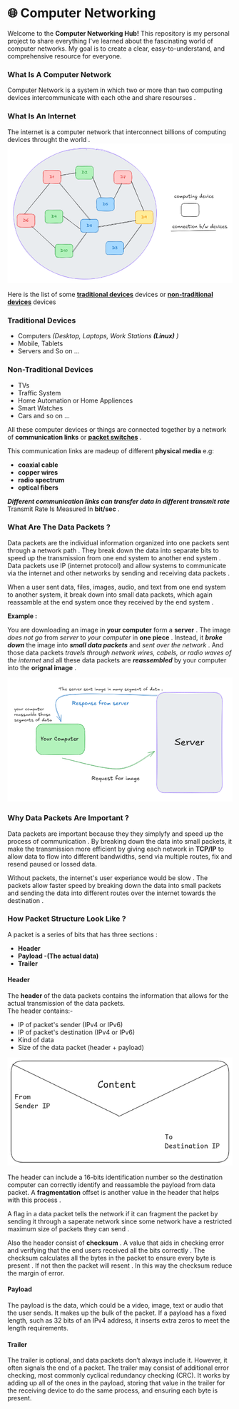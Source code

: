 # 🌐 Computer Networking  
Welcome to the **Computer Networking Hub!** This repository is my personal project to share everything I've learned about the fascinating world of computer networks. My goal is to create a clear, easy-to-understand, and comprehensive resource for everyone.

<!-- more about contain and introduction -->


### What Is A Computer Network  

Computer Network is a system in which two or more than two computing devices intercommunicate with each othe and share resourses . 

### What Is An Internet  

The internet is a computer network that interconnect billions of computing devices throught the world .
![Devices Communicate Over The Network](./media/internet_device_communication.png)

Here is the list of some **[traditional devices](#traditional-devices)** devices or **[non-traditional devices](#non-traditional-devices)** devices  

### Traditional Devices  
-   Computers _(Desktop, Laptops, Work Stations **(Linux)** )_
-   Mobile, Tablets
-   Servers and So on ...  

### Non-Traditional Devices 
-   TVs
-   Traffic System
-   Home Automation or Home Appliences
-   Smart Watches
-   Cars and so on ... 

All these computer devices or things are connected together by a network of **communication links** or **[packet switches](#packets)** .  

This communication links are madeup of different **physical media** e.g:

-   **coaxial cable**
-   **copper wires**
-   **radio spectrum**
-   **optical fibers** 

***Different communication links can transfer data in different transmit rate***  
Transmit Rate Is Measured In **bit/sec** .  

### What Are The Data Packets ?  

Data packets are the individual information organized into one packets sent through a network path . They break down the data into separate bits to speed up the transmission from one end system to another end system . Data packets use IP (internet protocol) and allow systems to communicate via the internet and other networks by sending and receiving data packets .  

When a user sent data, files, images, audio, and text from one end system to another system, it break down into small data packets, which again reassamble at the end system once they received by the end system .    

**Example :**  

You are downloading an image in **your computer** form a **server** . The image *does not go* from *server* to *your computer* in **one piece** . Instead, it ***broke down*** the image into ***small data packets*** and *sent over the network* . And those data packets *travels through network wires, cabels, or radio waves of the internet* and all these data packets are ***reassembled*** by your computer into the **orignal image** .

![Segment Of Data From Server To Client](./media/segment_data_serverToClient.png)  

### Why Data Packets Are Important ?  

Data packets are important because they they simplyfy and speed up the process of communication . By breaking down the data into small packets, it make the transmission more efficient by giving each network in **TCP/IP** to allow data to flow into different bandwidths, send via multiple routes, fix and resend paused or lossed data.  

Without packets, the internet's user experiance would be slow . The packets allow faster speed by breaking down the data into small packets and sending the data into different routes over the internet towards the destination .  

### How Packet Structure Look Like ?

A packet is a series of bits that has three sections : 
-   **Header**
-   **Payload -(The actual data)**
-   **Trailer**  

#### Header  

The **header** of the data packets contains the information that allows for the actual transmission of the data packets.  
The header contains:-
-   IP of packet's sender (IPv4 or IPv6)
-   IP of packet's destination (IPv4 or IPv6)
-   Kind of data
-   Size of the data packet (header + payload)  


![Packets](./media/packet.png)  

The header can include a 16-bits identification number so the destination computer can correctly identify and reassamble the payload from data packet. A **fragmentation** offset is another value in the header that helps with this process .  

A flag in a data packet tells the network if it can fragment the packet by sending it through a saperate network since some network have a restricted maximum size of packets they can send .  

Also the header consist of **checksum** . A value that aids in checking error and verifying that the end users received all the bits correctly . The checksum calculates all the bytes in the packet to ensure every byte is present . If not then the packet will resent . In this way the checksum reduce the margin of error.  

#### Payload  

The payload is the data, which could be a video, image, text or audio that the user sends. It makes up the bulk of the packet. If a payload has a fixed length, such as 32 bits of an IPv4 address, it inserts extra zeros to meet the length requirements.  

#### Trailer  
The trailer is optional, and data packets don’t always include it. However, it often signals the end of a packet. The trailer may consist of additional error checking, most commonly cyclical redundancy checking (CRC). It works by adding up all of the ones in the payload, storing that value in the trailer for the receiving device to do the same process, and ensuring each byte is present.  

